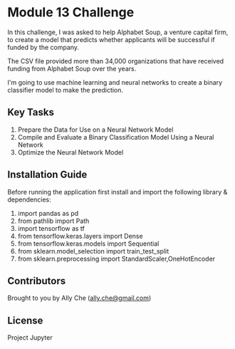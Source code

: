 # Module 13 Challenge

In this challenge, I was asked to help Alphabet Soup, a venture capital firm, to create a model that predicts whether applicants will be successful if funded by the company.

The CSV file provided more than 34,000 organizations that have received funding from Alphabet Soup over the years. 

I'm going to use machine learning and neural networks to create a binary classifier model to make the prediction.

## Key Tasks
1. Prepare the Data for Use on a Neural Network Model
2. Compile and Evaluate a Binary Classification Model Using a Neural Network
3. Optimize the Neural Network Model

## Installation Guide
Before running the application first install and import the following library & dependencies:

1. import pandas as pd
2. from pathlib import Path
3. import tensorflow as tf
4. from tensorflow.keras.layers import Dense
5. from tensorflow.keras.models import Sequential
6. from sklearn.model_selection import train_test_split
7. from sklearn.preprocessing import StandardScaler,OneHotEncoder

## Contributors
Brought to you by Ally Che (ally.che@gmail.com)

## License
Project Jupyter